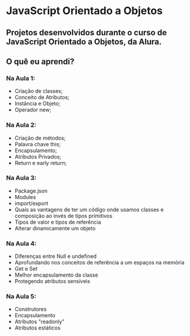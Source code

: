 # JavaScript Orientado a Objetos

## Projetos desenvolvidos durante o curso de JavaScript Orientado a Objetos, da Alura.

## O quê eu aprendi?

### Na Aula 1:

- Criação de classes;
- Conceito de Atributos;
- Instância e Objeto;
- Operador new;

### Na Aula 2:

- Criação de métodos;
- Palavra chave this;
- Encapsulamento;
- Atributos Privados;
- Return e early return;

### Na Aula 3:

- Package.json
- Modules
- import/export
- Quais as vantagens de ter um código onde usamos classes e composição ao invés de tipos primitivos
- Tipos de valor e tipos de referência
- Alterar dinamicamente um objeto

### Na Aula 4:

- Diferenças entre Null e undefined
- Aprofundando nos conceitos de referência a um espaços na memória
- Get e Set
- Melhor encapsulamento da classe
- Protegendo atributos sensíveis

### Na Aula 5:

- Construtores
- Encapsulamento
- Atributos "readonly"
- Atributos estáticos
